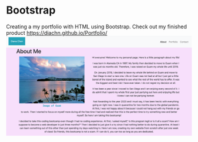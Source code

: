 # Bootstrap
Creating a my portfolio with HTML using Bootstrap. 
Check out my finished product https://diachn.github.io/Portfolio/
![](assets/portfolio.png)